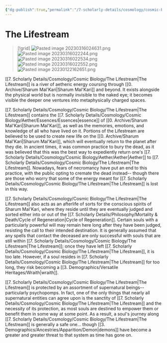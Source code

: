 ```yaml
---
{"dg-publish":true,"permalink":"/7-scholarly-details/cosmology/cosmic-biology/the-lifestream/","noteIcon":""}
---
```


# The Lifestream

>[!grid]
>![Pasted image 20230316024631.png](/img/user/x.%20Assets/Attachments/Pasted%20image%2020230316024631.png)
>![Pasted image 20230316022244.png](/img/user/x.%20Assets/Attachments/Pasted%20image%2020230316022244.png)
>![Pasted image 20230316022534.png](/img/user/x.%20Assets/Attachments/Pasted%20image%2020230316022534.png)
>![Pasted image 20230316022552.png](/img/user/x.%20Assets/Attachments/Pasted%20image%2020230316022552.png)
>![Pasted image 20230122162651.png](/img/user/x.%20Assets/Attachments/Pasted%20image%2020230122162651.png)

[[7. Scholarly Details/Cosmology/Cosmic Biology/The Lifestream\|The Lifestream]] is a river of aetheric energy coursing through [[0. Archive/Sharum Mal'Kari\|Sharum Mal'Kari]] and beyond. It exists alongside the physical world but is normally invisible to the naked eye; it becomes visible the deeper one ventures into metaphysically charged spaces. 

[[7. Scholarly Details/Cosmology/Cosmic Biology/The Lifestream\|The Lifestream]] contains the [[7. Scholarly Details/Cosmology/Cosmic Biology/Aether/Essences/Essences\|essence]] of [[0. Archive/Sharum Mal'Kari\|Sharum Mal'Kari]], as well as the memories, emotions, and knowledge of all who have lived on it. Portions of the Lifestream are believed to be used to create new life on the [[0. Archive/Sharum Mal'Kari\|Sharum Mal'Kari]], which will eventually return to the planet after they die. In ancient times, it was common practice to bury the dead, as it was believed that this was the best way to expediently return one's [[7. Scholarly Details/Cosmology/Cosmic Biology/Aether/Aether\|Aether]] to [[7. Scholarly Details/Cosmology/Cosmic Biology/The Lifestream\|The Lifestream]]. Nowadays, fears of necromancy have put an end to this practice, with the public opting to cremate the dead instead-- though there are those who worry that some of the energy meant for [[7. Scholarly Details/Cosmology/Cosmic Biology/The Lifestream\|The Lifestream]] is lost in this way. 

[[7. Scholarly Details/Cosmology/Cosmic Biology/The Lifestream\|The Lifestream]] also acts as an afterlife of sorts for the conscious spirits of Sharum Mal'Kari, where they reside until they are eventually judged and sorted either into or out of the [[7. Scholarly Details/Philosophy/Mortality & Death/Cycle of Regeneration\|Cycle of Regeneration]]. Certain souls with a particularly powerful will may remain here long after they have been judged, resisting the call to their intended destination. It is generally assumed that any spells that contact the deceased are only successful with souls that are still within [[7. Scholarly Details/Cosmology/Cosmic Biology/The Lifestream\|The Lifestream]]; once they have left [[7. Scholarly Details/Cosmology/Cosmic Biology/The Lifestream\|The Lifestream]], it is too late. However, if a soul resides in [[7. Scholarly Details/Cosmology/Cosmic Biology/The Lifestream\|The Lifestream]] for too long, they risk becoming a [[3. Demographics/Versatile Heritages/Wraith\|wraith]]. 

[[7. Scholarly Details/Cosmology/Cosmic Biology/The Lifestream\|The Lifestream]] is protected by an assortment of supernatural beings-- particularly psychopomps. In fact, one of the only things that nearly all supernatural entities can agree upon is the sanctity of [[7. Scholarly Details/Cosmology/Cosmic Biology/The Lifestream\|The Lifestream]] and the necessity of its protection, as most souls are destined to empower them or benefit them in some way at some point. As a result, a soul's journey along [[7. Scholarly Details/Cosmology/Cosmic Biology/The Lifestream\|The Lifestream]] is generally a safe one... though [[3. Demographics/Ancestries/Apparition/Demon\|demons]] have become a greater and greater threat to that system as time has gone on.